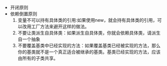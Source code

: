 -   开闭原则
-   依赖倒置原则
    1.  变量不可以持有具体类的引用:如果使用new，就会持有具体类的引用，可以改用工厂方法来避开这样的做法。
    2.  不要让类派生自具体类：如果派生自具体类，你就会依赖具体类，请派生自一个抽象
    3.  不要覆盖基类中已经实现的方法：如果覆盖基类已经被实现的方法，那么你的基类就不是一个真正适合被继承的基类。基类已经实现的方法，应该由所有的子类共享。
